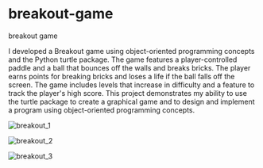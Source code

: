 # breakout-game
breakout game

I developed a Breakout game using object-oriented programming concepts and the Python turtle package. The game features a player-controlled paddle and a ball that bounces off the walls and breaks bricks. The player earns points for breaking bricks and loses a life if the ball falls off the screen. The game includes levels that increase in difficulty and a feature to track the player's high score. This project demonstrates my ability to use the turtle package to create a graphical game and to design and implement a program using object-oriented programming concepts.

![breakout_1](https://user-images.githubusercontent.com/44795737/211897551-63425f22-fb19-416c-9b40-cc5c304da7c7.jpg)



![breakout_2](https://user-images.githubusercontent.com/44795737/211897541-18d6d103-d62d-43b8-80bc-d867b780649c.jpg)




![breakout_3](https://user-images.githubusercontent.com/44795737/211897547-988b1015-84dc-4809-95e0-77d13f05c0bd.jpg)

